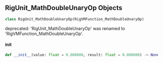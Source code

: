 ## RigUnit_MathDoubleUnaryOp Objects

```python
class RigUnit_MathDoubleUnaryOp(RigVMFunction_MathDoubleUnaryOp)
```

deprecated: 'RigUnit_MathDoubleUnaryOp' was renamed to 'RigVMFunction_MathDoubleUnaryOp'.

<a id="unreal.RigUnit_MathDoubleUnaryOp.__init__"></a>

#### __init__

```python
def __init__(value: float = 0.000000, result: float = 0.000000) -> None
```

<a id="unreal.RigVMFunction_MathDoubleBinaryOp"></a>